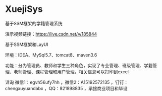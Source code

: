 # XuejiSys
基于SSM框架的学籍管理系统

演示视频链接：https://live.csdn.net/v/185844

基于SSM框架和LayUI

环境：IDEA、MySql5.7、tomcat8、maven3.6

功能：分为管理员、教师和学生三种角色，实现了专业管理、班级管理、学籍管理、老师管理、课程管理和用户管理，相关信息可以打印到excel


详询 微信1：egvh56ufy7hh ，微信2：A15192572135 ，钉钉：chengxuyuandabo ，QQ：821898835 ，承接商业项目和毕设
